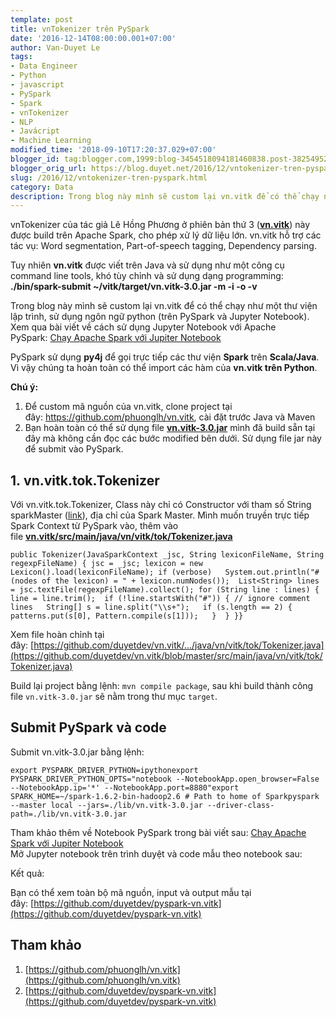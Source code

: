 ```yaml
---
template: post
title: vnTokenizer trên PySpark
date: '2016-12-14T08:00:00.001+07:00'
author: Van-Duyet Le
tags:
- Data Engineer
- Python
- javascript
- PySpark
- Spark
- vnTokenizer
- NLP
- Javácript
- Machine Learning
modified_time: '2018-09-10T17:20:37.029+07:00'
blogger_id: tag:blogger.com,1999:blog-3454518094181460838.post-3825495208380118194
blogger_orig_url: https://blog.duyet.net/2016/12/vntokenizer-tren-pyspark.html
slug: /2016/12/vntokenizer-tren-pyspark.html
category: Data
description: Trong blog này mình sẽ custom lại vn.vitk để có thể chạy như một thư viện lập trình, sử dụng ngôn ngữ python (trên PySpark và Jupyter Notebook).  
---
```


vnTokenizer của tác giả Lê Hồng Phương ở phiên bản thứ 3 (**[vn.vitk](https://github.com/phuonglh/vn.vitk)**) này được build trên Apache Spark, cho phép xử lý dữ liệu lớn. vn.vitk hỗ trợ các tác vụ: Word segmentation, Part-of-speech tagging, Dependency parsing.  
  
Tuy nhiên **vn.vitk** được viết trên Java và sử dụng như một công cụ command line tools, khó tùy chỉnh và sử dụng dạng programming:  
**./bin/spark-submit ~/vitk/target/vn.vitk-3.0.jar -m <master-url> -i <input-file> -o <output-file> -v**  

  

Trong blog này mình sẽ custom lại vn.vitk để có thể chạy như một thư viện lập trình, sử dụng ngôn ngữ python (trên PySpark và Jupyter Notebook).  
Xem qua bài viết về cách sử dụng Jupyter Notebook với Apache PySpark: [Chạy Apache Spark với Jupiter Notebook](https://blog.duyetdev.com/2016/09/chay-apache-spark-voi-jupiter-notebook.html#.WEz76RJ97_g)  
  
PySpark sử dụng **py4j** để gọi trực tiếp các thư viện **Spark** trên **Scala/Java**. Vì vậy chúng ta hoàn toàn có thể import các hàm của **vn.vitk trên Python**.  
  
**Chú ý:**  

1.  Để custom mã nguồn của vn.vitk, clone project tại đây: https://github.com/phuonglh/vn.vitk, cài đặt trước Java và Maven
2.  Bạn hoàn toàn có thể sử dụng file **[vn.vitk-3.0.jar](https://github.com/duyetdev/pyspark-vn.vitk/blob/master/lib/vn.vitk-3.0.jar)** mình đã build sẵn tại đây mà không cần đọc các bước modified bên dưới. Sử dụng file jar này để submit vào PySpark.

## 1. vn.vitk.tok.Tokenizer

Với vn.vitk.tok.Tokenizer, Class này chỉ có Constructor với tham số String sparkMaster ([link](https://github.com/phuonglh/vn.vitk/blob/master/src/main/java/vn/vitk/tok/Tokenizer.java#L77)), địa chỉ của Spark Master. Mình muốn truyền trực tiếp Spark Context từ PySpark vào, thêm vào file **[vn.vitk/src/main/java/vn/vitk/tok/Tokenizer.java](https://github.com/phuonglh/vn.vitk/blob/master/src/main/java/vn/vitk/tok/Tokenizer.java#L77)**  
  

    public Tokenizer(JavaSparkContext _jsc, String lexiconFileName, String regexpFileName) { jsc = _jsc; lexicon = new Lexicon().load(lexiconFileName); if (verbose)   System.out.println("#(nodes of the lexicon) = " + lexicon.numNodes());  List<String> lines = jsc.textFile(regexpFileName).collect(); for (String line : lines) {  line = line.trim();  if (!line.startsWith("#")) { // ignore comment lines   String[] s = line.split("\\s+");   if (s.length == 2) {    patterns.put(s[0], Pattern.compile(s[1]));   }  } }}

  
Xem file hoàn chỉnh tại đây: [https://github.com/duyetdev/vn.vitk/.../java/vn/vitk/tok/Tokenizer.java](https://github.com/duyetdev/vn.vitk/blob/master/src/main/java/vn/vitk/tok/Tokenizer.java)  
  
Build lại project bằng lệnh: `mvn compile package`, sau khi build thành công file `vn.vitk-3.0.jar` sẽ nằm trong thư mục `target`.  

## Submit PySpark và code

Submit vn.vitk-3.0.jar bằng lệnh:  
  

    export PYSPARK_DRIVER_PYTHON=ipythonexport PYSPARK_DRIVER_PYTHON_OPTS="notebook --NotebookApp.open_browser=False --NotebookApp.ip='*' --NotebookApp.port=8880"export SPARK_HOME=~/spark-1.6.2-bin-hadoop2.6 # Path to home of Sparkpyspark --master local --jars=./lib/vn.vitk-3.0.jar --driver-class-path=./lib/vn.vitk-3.0.jar

  
Tham khảo thêm về Notebook PySpark trong bài viết sau: [Chạy Apache Spark với Jupiter Notebook](https://blog.duyetdev.com/2016/09/chay-apache-spark-voi-jupiter-notebook.html#.WEz76RJ97_g)  
Mở Jupyter notebook trên trình duyệt và code mẫu theo notebook sau:


<script src="https://gist.github.com/duyetdev/e1f8122a015b300456ece1b4f92c69f1.js"></script>

Kết quả:

<script src="https://gist.github.com/duyetdev/9252f98405738ac63d5d8fd034866dac.js"></script>

  
Bạn có thể xem toàn bộ mã nguồn, input và output mẫu tại đây: [https://github.com/duyetdev/pyspark-vn.vitk](https://github.com/duyetdev/pyspark-vn.vitk)  

## Tham khảo

1.  [https://github.com/phuonglh/vn.vitk](https://github.com/phuonglh/vn.vitk)
2.  [https://github.com/duyetdev/pyspark-vn.vitk](https://github.com/duyetdev/pyspark-vn.vitk)